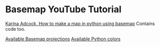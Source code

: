 
# Basemap YouTube Tutorial

[Karina Adcock, How to make a map in python using basemap](https://youtu.be/6GGcEoodLNM)
Contains code too.

[Available Basemap projections](https://matplotlib.org/basemap/users/mapsetup.html)
[Available Python colors](https://matplotlib.org/examples/color/named_colors.html)

